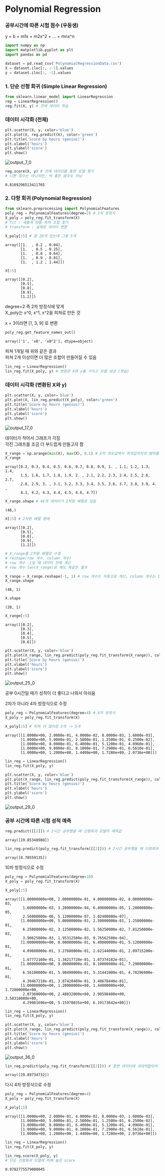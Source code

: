 # Polynomial Regression

### 공부시간에 따른 시험 점수 (우등생)
y = b + m1x + m2x^2 + ... + mnx^n

```python
import numpy as np
import matplotlib.pyplot as plt
import pandas as pd
```


```python
dataset = pd.read_csv('PolynomialRegressionData.csv')
X = dataset.iloc[:, :-1].values
y = dataset.iloc[:, -1].values
```

### 1. 단순 선형 회귀 (Simple Linear Regression)


```python
from sklearn.linear_model import LinearRegression
reg = LinearRegression()
reg.fit(X, y) # 전체 데이터 학습
```






### 데이터 시각화 (전체)


```python
plt.scatter(X, y, color='blue')
plt.plot(X, reg.predict(X), color='green')
plt.title('Score by hours (genius)')
plt.xlabel('hours')
plt.ylabel('score')
plt.show()
```


    
![output_7_0](https://user-images.githubusercontent.com/81833412/233932305-d1b144e0-2801-44a5-ad82-4799d5d0bc78.png)
    



```python
reg.score(X, y) # 전체 데이터를 통한 모델 평가
# 나쁜 점수는 아니지만, 썩 좋은 점수도 아님
```




    0.8169296513411765



### 2. 다항 회귀 (Polynomial Regression)


```python
from sklearn.preprocessing import PolynomialFeatures
poly_reg = PolynomialFeatures(degree=2) # 2차 방정식
X_poly = poly_reg.fit_transform(X)
# fit : 새롭게 만들 피쳐 조합 찾기
# transform : 실제로 데이터 변환

X_poly[:5] # 총 20개 있는데 그중 5개
```




    array([[1.  , 0.2 , 0.04],
           [1.  , 0.5 , 0.25],
           [1.  , 0.8 , 0.64],
           [1.  , 0.9 , 0.81],
           [1.  , 1.2 , 1.44]])




```python
X[:5]
```




    array([[0.2],
           [0.5],
           [0.8],
           [0.9],
           [1.2]])



degree=2 즉 2차 방정식에 맞게\
X_poly는 x^0, x^1, x^2을 피쳐로 만든 것

x = 3이라면 [1, 3, 9] 로 변환


```python
poly_reg.get_feature_names_out()
```




    array(['1', 'x0', 'x0^2'], dtype=object)



피쳐 1개일 때 위와 같은 결과\
피쳐 2개 이상이면 더 많은 조합이 만들어질 수 있음


```python
lin_reg = LinearRegression()
lin_reg.fit(X_poly, y) # 변환된 X와 y를 가지고 모델 생성 (학습)
```





### 데이터 시각화 (변환된 X와 y)


```python
plt.scatter(X, y, color='blue')
plt.plot(X, lin_reg.predict(X_poly), color='green')
plt.title('Score by hours (genius)')
plt.xlabel('hours')
plt.ylabel('score')
plt.show()
```


    
![output_17_0](https://user-images.githubusercontent.com/81833412/233932312-cc3830ad-3872-42bb-bcb5-fd27b27023bb.png)
    


데이터가 적어서 그래프가 각짐\
각진 그래프를 조금 더 부드럽게 만들고자 함


```python
X_range = np.arange(min(X), max(X), 0.1) # X의 최솟값에서 최댓값까지의 범위를 0.1 단위로 잘라서 데이터 생성
X_range
```




    array([0.2, 0.3, 0.4, 0.5, 0.6, 0.7, 0.8, 0.9, 1. , 1.1, 1.2, 1.3, 1.4,
           1.5, 1.6, 1.7, 1.8, 1.9, 2. , 2.1, 2.2, 2.3, 2.4, 2.5, 2.6, 2.7,
           2.8, 2.9, 3. , 3.1, 3.2, 3.3, 3.4, 3.5, 3.6, 3.7, 3.8, 3.9, 4. ,
           4.1, 4.2, 4.3, 4.4, 4.5, 4.6, 4.7])




```python
X_range.shape # 46개 데이터가 1차원 배열로 있음
```




    (46,)




```python
X[:5] # 2차원 배열 형태
```




    array([[0.2],
           [0.5],
           [0.8],
           [0.9],
           [1.2]])




```python
# X_range를 2차원 배열로 수정
# reshape(row 개수, column 개수)
# row 개수 -1일 때 데이터 전체 계산
# row 개수 len(X_range)로 해도 똑같은 결과

X_range = X_range.reshape(-1, 1) # row 개수는 자동으로 계산, column 개수는 1개
X_range.shape
```




    (46, 1)




```python
X.shape
```




    (20, 1)




```python
X_range[:5]
```




    array([[0.2],
           [0.3],
           [0.4],
           [0.5],
           [0.6]])




```python
plt.scatter(X, y, color='blue')
plt.plot(X_range, lin_reg.predict(poly_reg.fit_transform(X_range)), color='green')
plt.title('Score by hours (genius)')
plt.xlabel('hours')
plt.ylabel('score')
plt.show()
```


    
![output_25_0](https://user-images.githubusercontent.com/81833412/233932314-0367ced6-ee60-419d-949a-038184795221.png)
    


공부 0시간일 때가 성적이 더 좋다고 나와서 아쉬움

2차가 아니라 4차 방정식으로 수정


```python
poly_reg = PolynomialFeatures(degree=4) # 4차 방정식
X_poly = poly_reg.fit_transform(X)

X_poly[:5] # 피쳐 더 많아짐 3개 -> 5개
```




    array([[1.0000e+00, 2.0000e-01, 4.0000e-02, 8.0000e-03, 1.6000e-03],
           [1.0000e+00, 5.0000e-01, 2.5000e-01, 1.2500e-01, 6.2500e-02],
           [1.0000e+00, 8.0000e-01, 6.4000e-01, 5.1200e-01, 4.0960e-01],
           [1.0000e+00, 9.0000e-01, 8.1000e-01, 7.2900e-01, 6.5610e-01],
           [1.0000e+00, 1.2000e+00, 1.4400e+00, 1.7280e+00, 2.0736e+00]])




```python
lin_reg = LinearRegression()
lin_reg.fit(X_poly, y)
```








```python
plt.scatter(X, y, color='blue')
plt.plot(X_range, lin_reg.predict(poly_reg.fit_transform(X_range)), color='green')
plt.title('Score by hours (genius)')
plt.xlabel('hours')
plt.ylabel('score')
plt.show()
```


    
![output_29_0](https://user-images.githubusercontent.com/81833412/233932317-b78a8471-f4a5-41f1-9aff-da8da5f9d934.png)


### 공부 시간에 따른 시험 성적 예측


```python
reg.predict([[2]]) # 2시간 공부했을 때 선형회귀 모델의 예측값
```




    array([19.85348988])




```python
lin_reg.predict(poly_reg.fit_transform([[2]])) # 2시간 공부했을 때 다항회귀 모델의 예측값
```




    array([8.70559135])



10차 방정식으로 수정


```python
poly_reg = PolynomialFeatures(degree=10)
X_poly = poly_reg.fit_transform(X)

X_poly[:5]
```




    array([[1.00000000e+00, 2.00000000e-01, 4.00000000e-02, 8.00000000e-03,
            1.60000000e-03, 3.20000000e-04, 6.40000000e-05, 1.28000000e-05,
            2.56000000e-06, 5.12000000e-07, 1.02400000e-07],
           [1.00000000e+00, 5.00000000e-01, 2.50000000e-01, 1.25000000e-01,
            6.25000000e-02, 3.12500000e-02, 1.56250000e-02, 7.81250000e-03,
            3.90625000e-03, 1.95312500e-03, 9.76562500e-04],
           [1.00000000e+00, 8.00000000e-01, 6.40000000e-01, 5.12000000e-01,
            4.09600000e-01, 3.27680000e-01, 2.62144000e-01, 2.09715200e-01,
            1.67772160e-01, 1.34217728e-01, 1.07374182e-01],
           [1.00000000e+00, 9.00000000e-01, 8.10000000e-01, 7.29000000e-01,
            6.56100000e-01, 5.90490000e-01, 5.31441000e-01, 4.78296900e-01,
            4.30467210e-01, 3.87420489e-01, 3.48678440e-01],
           [1.00000000e+00, 1.20000000e+00, 1.44000000e+00, 1.72800000e+00,
            2.07360000e+00, 2.48832000e+00, 2.98598400e+00, 3.58318080e+00,
            4.29981696e+00, 5.15978035e+00, 6.19173642e+00]])




```python
lin_reg = LinearRegression()
lin_reg.fit(X_poly, y)
```








```python
plt.scatter(X, y, color='blue')
plt.plot(X_range, lin_reg.predict(poly_reg.fit_transform(X_range)), color='green')
plt.title('Score by hours (genius)')
plt.xlabel('hours')
plt.ylabel('score')
plt.show()
```


    
![output_36_0](https://user-images.githubusercontent.com/81833412/233932322-0e66fdb6-8b90-4850-8e88-79ff9a510801.png)
    



```python
lin_reg.predict(poly_reg.fit_transform([[2]])) # 훈련 데이터에 과대적합되어 이상한 결과
```




    array([29.89734732])



다시 4차 방정식으로 수정


```python
poly_reg = PolynomialFeatures(degree=4)
X_poly = poly_reg.fit_transform(X)

X_poly[:5]
```




    array([[1.0000e+00, 2.0000e-01, 4.0000e-02, 8.0000e-03, 1.6000e-03],
           [1.0000e+00, 5.0000e-01, 2.5000e-01, 1.2500e-01, 6.2500e-02],
           [1.0000e+00, 8.0000e-01, 6.4000e-01, 5.1200e-01, 4.0960e-01],
           [1.0000e+00, 9.0000e-01, 8.1000e-01, 7.2900e-01, 6.5610e-01],
           [1.0000e+00, 1.2000e+00, 1.4400e+00, 1.7280e+00, 2.0736e+00]])




```python
lin_reg = LinearRegression()
lin_reg.fit(X_poly, y)
```









```python
lin_reg.score(X_poly, y)
# 단순 선형회귀 모델에 비해 높은 score
```




    0.9782775579000045

